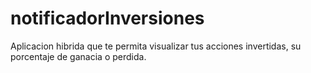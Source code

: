# notificadorInversiones
Aplicacion hibrida que te permita visualizar tus acciones invertidas, su porcentaje de ganacia o perdida.
